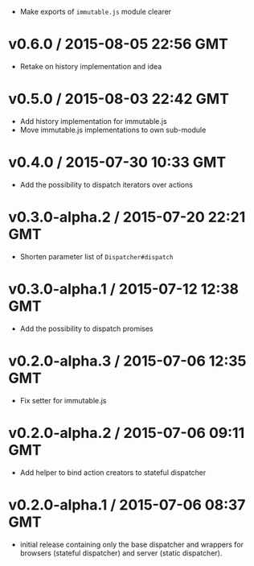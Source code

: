- Make exports of `immutable.js` module clearer

# v0.6.0 / 2015-08-05 22:56 GMT
- Retake on history implementation and idea

# v0.5.0 / 2015-08-03 22:42 GMT
- Add history implementation for immutable.js
- Move immutable.js implementations to own sub-module

# v0.4.0 / 2015-07-30 10:33 GMT
- Add the possibility to dispatch iterators over actions

# v0.3.0-alpha.2 / 2015-07-20 22:21 GMT
- Shorten parameter list of `Dispatcher#dispatch`

# v0.3.0-alpha.1 / 2015-07-12 12:38 GMT
- Add the possibility to dispatch promises

# v0.2.0-alpha.3 / 2015-07-06 12:35 GMT
- Fix setter for immutable.js

# v0.2.0-alpha.2 / 2015-07-06 09:11 GMT
- Add helper to bind action creators to stateful dispatcher


# v0.2.0-alpha.1 / 2015-07-06 08:37 GMT

- initial release containing only the base dispatcher and wrappers for browsers
  (stateful dispatcher) and server (static dispatcher).
